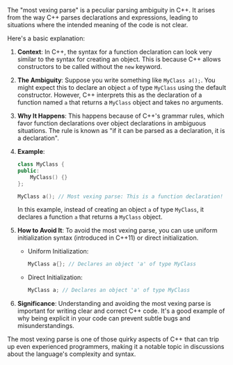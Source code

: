 The "most vexing parse" is a peculiar parsing ambiguity in C++. It arises from the way C++ parses declarations and expressions, leading to situations where the intended meaning of the code is not clear.

Here's a basic explanation:

1. **Context**: In C++, the syntax for a function declaration can look very similar to the syntax for creating an object. This is because C++ allows constructors to be called without the `new` keyword.

2. **The Ambiguity**: Suppose you write something like `MyClass a();`. You might expect this to declare an object `a` of type `MyClass` using the default constructor. However, C++ interprets this as the declaration of a function named `a` that returns a `MyClass` object and takes no arguments.

3. **Why It Happens**: This happens because of C++'s grammar rules, which favor function declarations over object declarations in ambiguous situations. The rule is known as "if it can be parsed as a declaration, it is a declaration".

4. **Example**:

   ```cpp
   class MyClass {
   public:
       MyClass() {}
   };

   MyClass a(); // Most vexing parse: This is a function declaration!
   ```

   In this example, instead of creating an object `a` of type `MyClass`, it declares a function `a` that returns a `MyClass` object.

5. **How to Avoid It**: To avoid the most vexing parse, you can use uniform initialization syntax (introduced in C++11) or direct initialization.

   - Uniform Initialization:
     ```cpp
     MyClass a{}; // Declares an object 'a' of type MyClass
     ```
   - Direct Initialization:
     ```cpp
     MyClass a; // Declares an object 'a' of type MyClass
     ```

6. **Significance**: Understanding and avoiding the most vexing parse is important for writing clear and correct C++ code. It's a good example of why being explicit in your code can prevent subtle bugs and misunderstandings.

The most vexing parse is one of those quirky aspects of C++ that can trip up even experienced programmers, making it a notable topic in discussions about the language's complexity and syntax.
